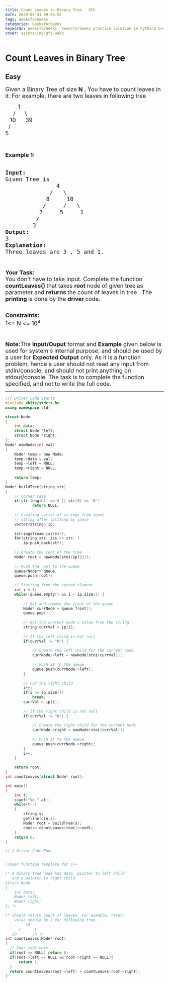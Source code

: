 ```yaml
---
title: Count Leaves in Binary Tree   GFG
date: 2020-08-31 09:54:52
tags: GeeksforGeeks
categories: GeeksforGeeks
keywords: GeeksforGeeks, GeeksforGeeks practice solution in Python3 C++ Java, Count Leaves in Binary Tree - GFG solution
cover: assets/img/gfg.webp
---
```



# Count Leaves in Binary Tree
## Easy
<div class="problems_problem_content__Xm_eO"><p><span style="font-size:18px">Given a Binary Tree of size <strong>N</strong> , You have to count leaves in it. For example, there are two leaves in following&nbsp;tree</span></p>

<p><span style="font-size:18px">&nbsp; &nbsp; &nbsp; &nbsp; 1<br>
&nbsp; &nbsp;&nbsp; /&nbsp;&nbsp;&nbsp;&nbsp;&nbsp; \<br>
&nbsp;&nbsp; 10&nbsp;&nbsp;&nbsp;&nbsp;&nbsp; 39<br>
&nbsp; /<br>
5</span><br>
<br>
&nbsp;</p>

<p><span style="font-size:18px"><strong>Example 1:</strong></span></p>

<pre><span style="font-size:18px"><strong>
Input:</strong>
Given Tree is 
               4
             /   \
            8     10
           /     /   \
          7     5     1
         /
        3 
<strong>Output:</strong>
3
<strong>Explanation:</strong> 
Three leaves are 3 , 5 and 1.</span></pre>

<p>&nbsp;</p>

<p><span style="font-size:18px"><strong>Your Task:</strong><br>
You don't have to take input. Complete the function <strong>countLeaves()&nbsp;</strong>that takes <strong>root&nbsp;</strong>node of given tree<strong>&nbsp;</strong>as parameter and <strong>returns </strong>the count of leaves in tree .&nbsp;The <strong>printing </strong>is done by the <strong>driver </strong>code.</span><br>
&nbsp;</p>

<p><span style="font-size:18px"><strong>Constraints:</strong><br>
1&lt;= N &lt;= 10<sup>4</sup></span></p>

<p>&nbsp;</p>

<p><span style="font-size:18px"><strong>Note:</strong>The <strong>Input/Ouput</strong> format and <strong>Example</strong> given below is used for system's internal purpose, and should be used by a user for <strong>Expected Output</strong> only. As it is a function problem, hence a user should not read any input from stdin/console, and should not print anything on stdout/console. The task is to complete the function specified, and not to write the full code.</span></p>
</div>

---




```cpp
//{ Driver Code Starts
#include <bits/stdc++.h>
using namespace std;

struct Node
{
    int data;
    struct Node *left;
    struct Node *right;
};
Node* newNode(int val)
{
    Node* temp = new Node;
    temp->data = val;
    temp->left = NULL;
    temp->right = NULL;
    
    return temp;
}
Node* buildTree(string str)
{   
    // Corner Case
    if(str.length() == 0 || str[0] == 'N')
            return NULL;
    
    // Creating vector of strings from input 
    // string after spliting by space
    vector<string> ip;
    
    istringstream iss(str);
    for(string str; iss >> str; )
        ip.push_back(str);
        
    // Create the root of the tree
    Node* root = newNode(stoi(ip[0]));
        
    // Push the root to the queue
    queue<Node*> queue;
    queue.push(root);
        
    // Starting from the second element
    int i = 1;
    while(!queue.empty() && i < ip.size()) {
            
        // Get and remove the front of the queue
        Node* currNode = queue.front();
        queue.pop();
            
        // Get the current node's value from the string
        string currVal = ip[i];
            
        // If the left child is not null
        if(currVal != "N") {
                
            // Create the left child for the current node
            currNode->left = newNode(stoi(currVal));
                
            // Push it to the queue
            queue.push(currNode->left);
        }
            
        // For the right child
        i++;
        if(i >= ip.size())
            break;
        currVal = ip[i];
            
        // If the right child is not null
        if(currVal != "N") {
                
            // Create the right child for the current node
            currNode->right = newNode(stoi(currVal));
                
            // Push it to the queue
            queue.push(currNode->right);
        }
        i++;
    }
    
    return root;
}
int countLeaves(struct Node* root);

int main()
{
    int t;
	scanf("%d ",&t);
    while(t--)
    {
        string s;
		getline(cin,s);
		Node* root = buildTree(s);
		cout<< countLeaves(root)<<endl;
    }
    return 0;
}

// } Driver Code Ends


//User function Template for C++

/* A binary tree node has data, pointer to left child
   and a pointer to right child  
struct Node
{
    int data;
    Node* left;
    Node* right;
}; */

/* Should return count of leaves. For example, return
    value should be 2 for following tree.
         10
      /      \ 
   20       30 */
int countLeaves(Node* root)
{
  // Your code here
  if(root == NULL) return 0;
  if(root->left == NULL && root->right == NULL){
      return 1;
  }
  return countLeaves(root->left) + countLeaves(root->right);
}

```

